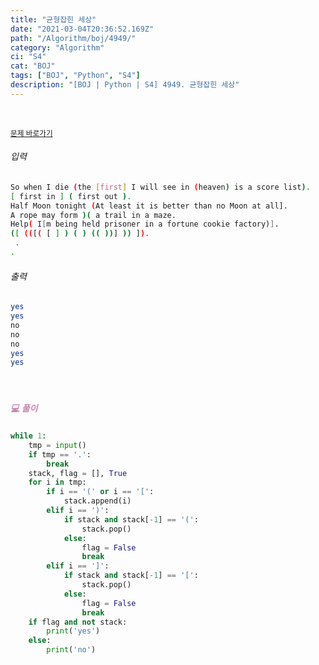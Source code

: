 ```yaml
---
title: "균형잡힌 세상"
date: "2021-03-04T20:36:52.169Z"
path: "/Algorithm/boj/4949/"
category: "Algorithm"
ci: "S4"
cat: "BOJ"
tags: ["BOJ", "Python", "S4"]
description: "[BOJ | Python | S4] 4949. 균형잡힌 세상"
---
```


<br />

<a href="https://www.acmicpc.net/problem/4949"><small>문제 바로가기</small></a>

###### 입력

```sh
So when I die (the [first] I will see in (heaven) is a score list).
[ first in ] ( first out ).
Half Moon tonight (At least it is better than no Moon at all].
A rope may form )( a trail in a maze.
Help( I[m being held prisoner in a fortune cookie factory)].
([ (([( [ ] ) ( ) (( ))] )) ]).
 .
.
```

###### 출력

```sh
yes
yes
no
no
no
yes
yes
```

<br />

##### <h5 style="color:#C587AE;">💻 풀이</h5>

```python
while 1:
    tmp = input()
    if tmp == '.':
        break
    stack, flag = [], True
    for i in tmp:
        if i == '(' or i == '[':
            stack.append(i)
        elif i == ')':
            if stack and stack[-1] == '(':
                stack.pop()
            else:
                flag = False
                break
        elif i == ']':
            if stack and stack[-1] == '[':
                stack.pop()
            else:
                flag = False
                break
    if flag and not stack:
        print('yes')
    else:
        print('no')
```



